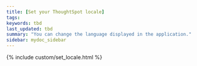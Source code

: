 ```yaml
---
title: [Set your ThoughtSpot locale]
tags:
keywords: tbd
last_updated: tbd
summary: "You can change the language displayed in the application."
sidebar: mydoc_sidebar
---
```


{% include custom/set_locale.html %}
